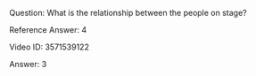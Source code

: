 Question: What is the relationship between the people on stage?

Reference Answer: 4

Video ID: 3571539122

Answer: 3

